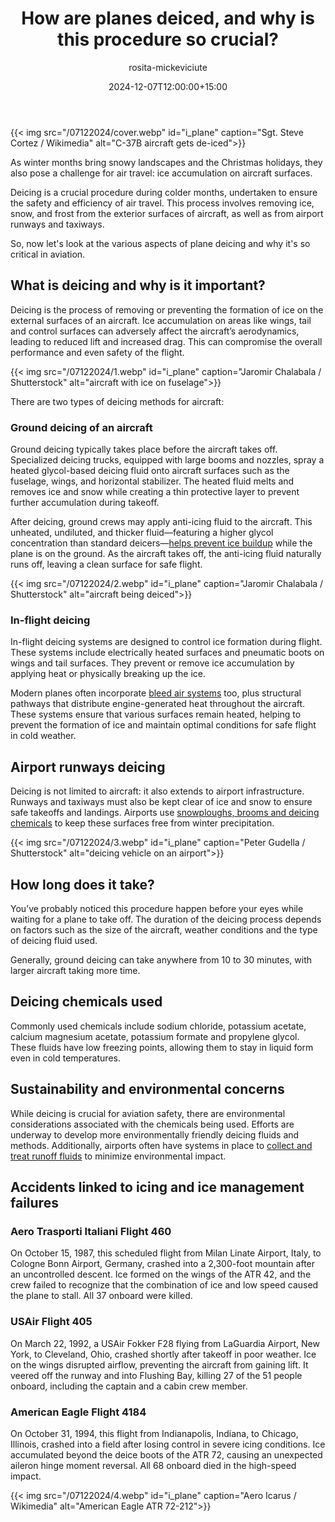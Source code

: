﻿---
title: "How are planes deiced, and why is this procedure so crucial?"
meta_title: "How does plane deicing work and why is it important?"
description: "Discover the essential process of plane deicing, including ground and in-flight methods, and unravel the significance of this crucial aviation procedure."
date: 2024-12-07T12:00:00+15:00
draft: false
thumb: "/07122024/cover.webp"
thumb_alt: "C-37B aircraft gets de-iced"
author: "rosita-mickeviciute"
is_article: true
---

{{< img src="/07122024/cover.webp" id="i\_plane" caption="Sgt. Steve Cortez / Wikimedia" alt="C-37B aircraft gets de-iced">}}

As winter months bring snowy landscapes and the Christmas holidays, they also pose a challenge for air travel: ice accumulation on aircraft surfaces.

Deicing is a crucial procedure during colder months, undertaken to ensure the safety and efficiency of air travel. This process involves removing ice, snow, and frost from the exterior surfaces of aircraft, as well as from airport runways and taxiways.

So, now let's look at the various aspects of plane deicing and why it's so critical in aviation.

## What is deicing and why is it important?

Deicing is the process of removing or preventing the formation of ice on the external surfaces of an aircraft. Ice accumulation on areas like wings, tail and control surfaces can adversely affect the aircraft’s aerodynamics, leading to reduced lift and increased drag. This can compromise the overall performance and even safety of the flight. 

{{< img src="/07122024/1.webp" id="i\_plane" caption="Jaromir Chalabala / Shutterstock" alt="aircraft with ice on fuselage">}}

There are two types of deicing methods for aircraft:

### Ground deicing of an aircraft

Ground deicing typically takes place before the aircraft takes off. Specialized deicing trucks, equipped with large booms and nozzles, spray a heated glycol-based deicing fluid onto aircraft surfaces such as the fuselage, wings, and horizontal stabilizer. The heated fluid melts and removes ice and snow while creating a thin protective layer to prevent further accumulation during takeoff.

After deicing, ground crews may apply anti-icing fluid to the aircraft. This unheated, undiluted, and thicker fluid—featuring a higher glycol concentration than standard deicers—[helps prevent ice buildup](https://www.naa.edu/aircraft-deicing/) while the plane is on the ground. As the aircraft takes off, the anti-icing fluid naturally runs off, leaving a clean surface for safe flight.

{{< img src="/07122024/2.webp" id="i\_plane" caption="Jaromir Chalabala / Shutterstock" alt="aircraft being deiced">}}

### In-flight deicing

In-flight deicing systems are designed to control ice formation during flight. These systems include electrically heated surfaces and pneumatic boots on wings and tail surfaces. They prevent or remove ice accumulation by applying heat or physically breaking up the ice.

Modern planes often incorporate [bleed air systems](https://www.flyingmag.com/how-it-works-bleed-air/) too, plus structural pathways that distribute engine-generated heat throughout the aircraft. These systems ensure that various surfaces remain heated, helping to prevent the formation of ice and maintain optimal conditions for safe flight in cold weather.

## Airport runways deicing

Deicing is not limited to aircraft: it also extends to airport infrastructure. Runways and taxiways must also be kept clear of ice and snow to ensure safe takeoffs and landings. Airports use [snowploughs, brooms and deicing chemicals](https://www.cedengineering.com/userfiles/D03-006%20-%20Airport%20Snow%20and%20Ice%20Control%20Equipment%20-%20US.pdf) to keep these surfaces free from winter precipitation.

{{< img src="/07122024/3.webp" id="i\_plane" caption="Peter Gudella / Shutterstock" alt="deicing vehicle on an airport">}}

## How long does it take?

You’ve probably noticed this procedure happen before your eyes while waiting for a plane to take off. The duration of the deicing process depends on factors such as the size of the aircraft, weather conditions and the type of deicing fluid used. 

Generally, ground deicing can take anywhere from 10 to 30 minutes, with larger aircraft taking more time.

## Deicing chemicals used

Commonly used chemicals include sodium chloride, potassium acetate, calcium magnesium acetate, potassium formate and propylene glycol. These fluids have low freezing points, allowing them to stay in liquid form even in cold temperatures.

## Sustainability and environmental concerns

While deicing is crucial for aviation safety, there are environmental considerations associated with the chemicals being used. Efforts are underway to develop more environmentally friendly deicing fluids and methods. Additionally, airports often have systems in place to [collect and treat runoff fluids](https://www.epa.gov/eg/airport-deicing-effluent-guidelines-documents) to minimize environmental impact.

## Accidents linked to icing and ice management failures

### Aero Trasporti Italiani Flight 460

On October 15, 1987, this scheduled flight from Milan Linate Airport, Italy, to Cologne Bonn Airport, Germany, crashed into a 2,300-foot mountain after an uncontrolled descent. Ice formed on the wings of the ATR 42, and the crew failed to recognize that the combination of ice and low speed caused the plane to stall. All 37 onboard were killed.

### USAir Flight 405

On March 22, 1992, a USAir Fokker F28 flying from LaGuardia Airport, New York, to Cleveland, Ohio, crashed shortly after takeoff in poor weather. Ice on the wings disrupted airflow, preventing the aircraft from gaining lift. It veered off the runway and into Flushing Bay, killing 27 of the 51 people onboard, including the captain and a cabin crew member.

### American Eagle Flight 4184

On October 31, 1994, this flight from Indianapolis, Indiana, to Chicago, Illinois, crashed into a field after losing control in severe icing conditions. Ice accumulated beyond the deice boots of the ATR 72, causing an unexpected aileron hinge moment reversal. All 68 onboard died in the high-speed impact.

{{< img src="/07122024/4.webp" id="i\_plane" caption="Aero Icarus / Wikimedia" alt="American Eagle ATR 72-212">}}